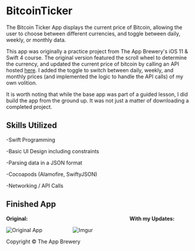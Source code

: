 # BitcoinTicker
The Bitcoin Ticker App displays the current price of Bitcoin, allowing the user to choose between different currencies, and toggle between daily, weekly, or monthly data.

This app was originally a practice project from The App Brewery's iOS 11 & Swift 4 course. The original version featured the scroll wheel to determine the currency, and updated the current price of bitcoin by calling an API hosted [here](https://apiv2.bitcoinaverage.com/ "Bitcoin Price API"). I added the toggle to switch between daily, weekly, and monthly prices (and implemented the logic to handle the API calls) of my own volition.

It is worth noting that while the base app was part of a guided lesson, I did build the app from the ground up. It was not just a matter of downloading a completed project.

## Skills Utilized
-Swift Programming

-Basic UI Design including constraints

-Parsing data in a JSON format

-Cocoapods (Alamofire, SwiftyJSON)

-Networking / API Calls

## Finished App
**Original:**  &nbsp;&nbsp;&nbsp;&nbsp;&nbsp;&nbsp;&nbsp;&nbsp;&nbsp;&nbsp;&nbsp;&nbsp;&nbsp;&nbsp;&nbsp;&nbsp;&nbsp;&nbsp;&nbsp;&nbsp;&nbsp;&nbsp;&nbsp;&nbsp;&nbsp;&nbsp;&nbsp;&nbsp;&nbsp;&nbsp;&nbsp;&nbsp;&nbsp;&nbsp;&nbsp;&nbsp;&nbsp;&nbsp;&nbsp;&nbsp;&nbsp;&nbsp;&nbsp;&nbsp;&nbsp;&nbsp;&nbsp;&nbsp;&nbsp;&nbsp;&nbsp;&nbsp;&nbsp;&nbsp;&nbsp;&nbsp;&nbsp;&nbsp;&nbsp;&nbsp;&nbsp;&nbsp;&nbsp;&nbsp;&nbsp;&nbsp;&nbsp;&nbsp; **With my Updates:**

![Original App](http://i.giphy.com/l0HlQGzz2MQCKIBI4.gif)         &nbsp;&nbsp;&nbsp;&nbsp;&nbsp;&nbsp;&nbsp;&nbsp;&nbsp;&nbsp;&nbsp;&nbsp;&nbsp;&nbsp;&nbsp;&nbsp;&nbsp;&nbsp;&nbsp;                             ![Imgur](https://i.imgur.com/3VtuAvo.png?1)




Copyright © The App Brewery
